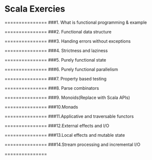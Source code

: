 # Scala Exercies
===============
###1. What is functional programming & example

===============
###2. Functional data structure

===============
###3. Handing errors without exceptions

===============
###4. Strictness and laziness

===============
###5. Purely functional state

===============
###6. Purely functional parallelism

===============
###7. Property based testing

===============
###8. Parse combinators

===============
###9. Monoids(Replace with Scala APIs)

===============
###10.Monads

===============
###11.Applicative and traversable functors

===============
###12.External effects and I/O

===============
###13.Local effects and mutable state

===============
###14.Stream processing and incremental I/O

===============
